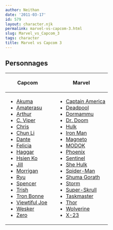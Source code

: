 ```yaml
---
author: Neithan
date: '2011-03-17'
id: 579
layout: character.njk
permalink: marvel-vs-capcom-3.html
slug: Marvel_vs_Capcom_3
tags: character
title: Marvel vs Capcom 3
---
```


## Personnages

<table>
<thead>
<tr class="header">
<th><p>Capcom</p></th>
<th></th>
<th><p>Marvel</p></th>
</tr>
</thead>
<tbody>
<tr class="odd">
<td><ul>
<li><a href="Marvel_vs_Capcom_3/Akuma" title="wikilink">Akuma</a></li>
<li><a href="Marvel_vs_Capcom_3/Amaterasu"
title="wikilink">Amaterasu</a></li>
<li><a href="Marvel_vs_Capcom_3/Arthur" title="wikilink">Arthur</a></li>
<li><a href="Marvel_vs_Capcom_3/C._Viper" title="wikilink">C.
Viper</a></li>
<li><a href="Marvel_vs_Capcom_3/Chris" title="wikilink">Chris</a></li>
<li><a href="Marvel_vs_Capcom_3/Chun_Li" title="wikilink">Chun
Li</a></li>
<li><a href="Marvel_vs_Capcom_3/Dante" title="wikilink">Dante</a></li>
<li><a href="Marvel_vs_Capcom_3/Felicia"
title="wikilink">Felicia</a></li>
<li><a href="Marvel_vs_Capcom_3/Haggar" title="wikilink">Haggar</a></li>
<li><a href="Marvel_vs_Capcom_3/Hsien_Ko" title="wikilink">Hsien
Ko</a></li>
<li><a href="Marvel_vs_Capcom_3/Jill" title="wikilink">Jill</a></li>
<li><a href="Marvel_vs_Capcom_3/Morrigan"
title="wikilink">Morrigan</a></li>
<li><a href="Marvel_vs_Capcom_3/Ryu" title="wikilink">Ryu</a></li>
<li><a href="Marvel_vs_Capcom_3/Spencer"
title="wikilink">Spencer</a></li>
<li><a href="Marvel_vs_Capcom_3/Trish" title="wikilink">Trish</a></li>
<li><a href="Marvel_vs_Capcom_3/Tron_Bonne" title="wikilink">Tron
Bonne</a></li>
<li><a href="Marvel_vs_Capcom_3/Viewtiful_Joe"
title="wikilink">Viewtiful Joe</a></li>
<li><a href="Marvel_vs_Capcom_3/Wesker" title="wikilink">Wesker</a></li>
<li><a href="Marvel_vs_Capcom_3/Zero" title="wikilink">Zero</a></li>
</ul></td>
<td></td>
<td><ul>
<li><a href="Marvel_vs_Capcom_3/Captain_America"
title="wikilink">Captain America</a></li>
<li><a href="Marvel_vs_Capcom_3/Deadpool"
title="wikilink">Deadpool</a></li>
<li><a href="Marvel_vs_Capcom_3/Dormammu"
title="wikilink">Dormammu</a></li>
<li><a href="Marvel_vs_Capcom_3/Dr._Doom" title="wikilink">Dr.
Doom</a></li>
<li><a href="Marvel_vs_Capcom_3/Hulk" title="wikilink">Hulk</a></li>
<li><a href="Marvel_vs_Capcom_3/Iron_Man" title="wikilink">Iron
Man</a></li>
<li><a href="Marvel_vs_Capcom_3/Magneto"
title="wikilink">Magneto</a></li>
<li><a href="Marvel_vs_Capcom_3/MODOK" title="wikilink">MODOK</a></li>
<li><a href="Marvel_vs_Capcom_3/Phoenix"
title="wikilink">Phoenix</a></li>
<li><a href="Marvel_vs_Capcom_3/Sentinel"
title="wikilink">Sentinel</a></li>
<li><a href="Marvel_vs_Capcom_3/She_Hulk" title="wikilink">She
Hulk</a></li>
<li><a href="Marvel_vs_Capcom_3/Spider-Man"
title="wikilink">Spider-Man</a></li>
<li><a href="Marvel_vs_Capcom_3/Shuma_Gorath" title="wikilink">Shuma
Gorath</a></li>
<li><a href="Marvel_vs_Capcom_3/Storm" title="wikilink">Storm</a></li>
<li><a href="Marvel_vs_Capcom_3/Super-Skrull"
title="wikilink">Super-Skrull</a></li>
<li><a href="Marvel_vs_Capcom_3/Taskmaster"
title="wikilink">Taskmaster</a></li>
<li><a href="Marvel_vs_Capcom_3/Thor" title="wikilink">Thor</a></li>
<li><a href="Marvel_vs_Capcom_3/Wolverine"
title="wikilink">Wolverine</a></li>
<li><a href="Marvel_vs_Capcom_3/X-23" title="wikilink">X-23</a></li>
</ul></td>
</tr>
</tbody>
</table>
